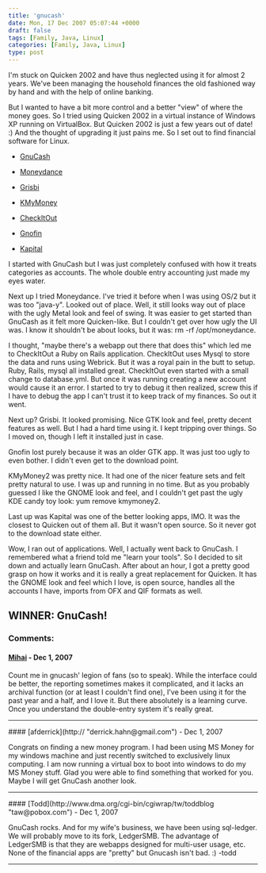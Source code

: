 ```yaml
---
title: 'gnucash'
date: Mon, 17 Dec 2007 05:07:44 +0000
draft: false
tags: [Family, Java, Linux]
categories: [Family, Java, Linux]
type: post
---
```


I'm stuck on Quicken 2002 and have thus neglected using it for almost 2 years. We've been managing the household finances the old fashioned way by hand and with the help of online banking.

But I wanted to have a bit more control and a better "view" of where the money goes. So I tried using Quicken 2002 in a virtual instance of Windows XP running on VirtualBox. But Quicken 2002 is just a few years out of date! :) And the thought of upgrading it just pains me. So I set out to find financial software for Linux.

*   [GnuCash](http://www.gnucash.org)

*   [Moneydance](http://moneydance.com/)

*   [Grisbi](http://www.grisbi.org)

*   [KMyMoney](http://kmymoney2.sourceforge.net/index-home.html)

*   [CheckItOut](http://checkitout.flornet.fr/)

*   [Gnofin](http://gnofin.sourceforge.net/)

*   [Kapital](http://www.thekompany.com/products/kapital/)

I started with GnuCash but I was just completely confused with how it treats categories as accounts. The whole double entry accounting just made my eyes water.

Next up I tried Moneydance. I've tried it before when I was using OS/2 but it was too "java-y". Looked out of place. Well, it still looks way out of place with the ugly Metal look and feel of swing. It was easier to get started than GnuCash as it felt more Quicken-like. But I couldn't get over how ugly the UI was. I know it shouldn't be about looks, but it was: rm -rf /opt/moneydance.

I thought, "maybe there's a webapp out there that does this" which led me to CheckItOut a Ruby on Rails application. CheckItOut uses Mysql to store the data and runs using Webrick. But it was a royal pain in the butt to setup. Ruby, Rails, mysql all installed great. CheckItOut even started with a small change to database.yml. But once it was running creating a new account would cause it an error. I started to try to debug it then realized, screw this if I have to debug the app I can't trust it to keep track of my finances. So out it went.

Next up? Grisbi. It looked promising. Nice GTK look and feel, pretty decent features as well. But I had a hard time using it. I kept tripping over things. So I moved on, though I left it installed just in case.

Gnofin lost purely because it was an older GTK app. It was just too ugly to even bother. I didn't even get to the download point.

KMyMoney2 was pretty nice. It had one of the nicer feature sets and felt pretty natural to use. I was up and running in no time. But as you probably guessed I like the GNOME look and feel, and I couldn't get past the ugly KDE candy toy look: yum remove kmymoney2.

Last up was Kapital was one of the better looking apps, IMO. It was the closest to Quicken out of them all. But it wasn't open source. So it never got to the download state either.

Wow, I ran out of applications. Well, I actually went back to GnuCash. I remembered what a friend told me "learn your tools". So I decided to sit down and actually learn GnuCash. After about an hour, I got a pretty good grasp on how it works and it is really a great replacement for Quicken. It has the GNOME look and feel which I love, is open source, handles all the accounts I have, imports from OFX and QIF formats as well.

**WINNER:** GnuCash!
---
### Comments:
#### [Mihai](http://mihai.ibanescu.net "mihai@ibanescu.net") - <time datetime="2007-12-17 12:36:13">Dec 1, 2007</time>

Count me in gnucash' legion of fans (so to speak). While the interface could be better, the reporting sometimes makes it complicated, and it lacks an archival function (or at least I couldn't find one), I've been using it for the past year and a half, and I love it. But there absolutely is a learning curve. Once you understand the double-entry system it's really great.
<hr />
#### [afderrick](http:// "derrick.hahn@gmail.com") - <time datetime="2007-12-17 10:04:41">Dec 1, 2007</time>

Congrats on finding a new money program. I had been using MS Money for my windows machine and just recently switched to exclusively linux computing. I am now running a virtual box to boot into windows to do my MS Money stuff. Glad you were able to find something that worked for you. Maybe I will get GnuCash another look.
<hr />
#### [Todd](http://www.dma.org/cgi-bin/cgiwrap/tw/toddblog "taw@pobox.com") - <time datetime="2007-12-17 04:06:38">Dec 1, 2007</time>

GnuCash rocks. And for my wife's business, we have been using sql-ledger. We will probably move to its fork, LedgerSMB. The advantage of LedgerSMB is that they are webapps designed for multi-user usage, etc. None of the financial apps are "pretty" but Gnucash isn't bad. :) -todd
<hr />
